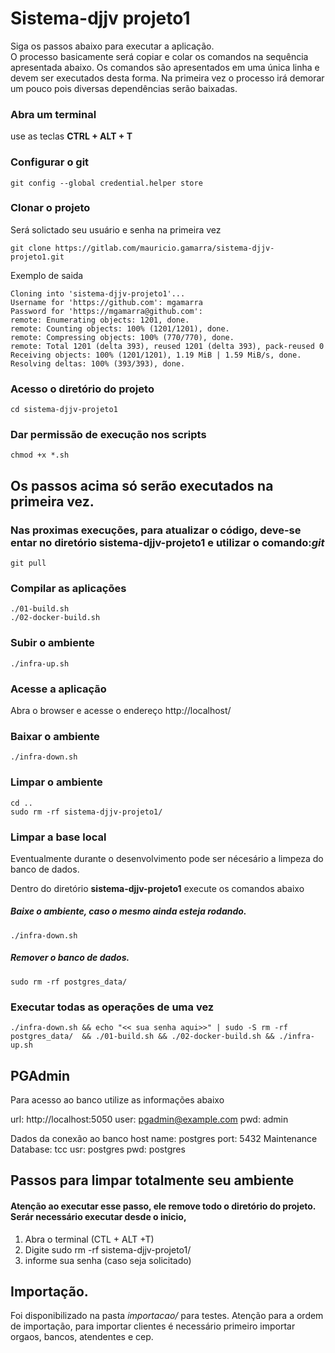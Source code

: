 


# Sistema-djjv projeto1

Siga os passos abaixo para executar a aplicação.  
O processo basicamente será copiar e colar os comandos na sequência apresentada abaixo.
Os comandos são apresentados em uma única linha e devem ser executados desta  forma. 
Na primeira vez o processo irá demorar um pouco  pois diversas dependências serão baixadas.

### Abra um terminal
use as teclas **CTRL + ALT + T** 

### Configurar o git

```shell
git config --global credential.helper store
```

### Clonar o projeto
Será solictado seu usuário e senha na primeira vez

```shell
git clone https://gitlab.com/mauricio.gamarra/sistema-djjv-projeto1.git
```
Exemplo de saida
```shell
Cloning into 'sistema-djjv-projeto1'...
Username for 'https://github.com': mgamarra
Password for 'https://mgamarra@github.com': 
remote: Enumerating objects: 1201, done.
remote: Counting objects: 100% (1201/1201), done.
remote: Compressing objects: 100% (770/770), done.
remote: Total 1201 (delta 393), reused 1201 (delta 393), pack-reused 0
Receiving objects: 100% (1201/1201), 1.19 MiB | 1.59 MiB/s, done.
Resolving deltas: 100% (393/393), done.

```

### Acesso o diretório do projeto 

```shell
cd sistema-djjv-projeto1
```

###  Dar permissão de execução nos scripts 
```shell
chmod +x *.sh
```


## Os passos acima só serão executados na primeira vez.
### Nas proximas execuções, para atualizar o código, deve-se entar no diretório **sistema-djjv-projeto1** e utilizar o   comando:*git*



```shell
git pull
```



### Compilar as aplicações
```shell
./01-build.sh
./02-docker-build.sh 
```
### Subir o ambiente

```shell
./infra-up.sh
```
### Acesse a aplicação
Abra o browser e acesse o endereço http://localhost/

### Baixar o **ambiente**
```shell
./infra-down.sh
```

### Limpar o ambiente

```shell
cd ..
sudo rm -rf sistema-djjv-projeto1/
```


### Limpar a base local
Eventualmente durante o desenvolvimento pode ser nécesário a limpeza do banco de dados.

Dentro do  diretório **sistema-djjv-projeto1**  execute os comandos abaixo

##### Baixe o ambiente, caso o mesmo ainda esteja rodando.

```shell
./infra-down.sh
```
##### Remover o banco de dados.

```shell
sudo rm -rf postgres_data/
```

### Executar todas as operações de uma vez

```shell
./infra-down.sh && echo "<< sua senha aqui>>" | sudo -S rm -rf postgres_data/  && ./01-build.sh && ./02-docker-build.sh && ./infra-up.sh
```

## PGAdmin
Para acesso ao banco utilize as informações abaixo

url: http://localhost:5050
user: pgadmin@example.com
pwd: admin

Dados da conexão ao banco
host name: postgres
port: 5432
Maintenance Database: tcc
usr: postgres
pwd: postgres


## Passos para limpar totalmente seu ambiente
#### Atenção ao executar esse passo, ele remove todo o diretório do projeto. Serár necessário executar desde o inicio,

1. Abra o terminal (CTL + ALT +T)
2. Digite sudo rm -rf sistema-djjv-projeto1/
3. informe sua senha (caso seja solicitado)


## Importação.
Foi disponibilizado na pasta *importacao/* para testes.
Atenção para a ordem de importação, para importar clientes é necessário primeiro importar orgaos, bancos, atendentes e cep.

